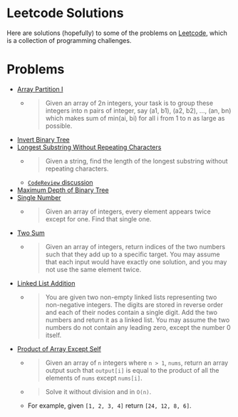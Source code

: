 # Leetcode Solutions

Here are solutions (hopefully) to some of the problems on [Leetcode](https://leetcode.com/), which is a collection of programming challenges.

# Problems

* [Array Partition I](https://leetcode.com/problems/array-partition-i/description/)
    * > Given an array of 2n integers, your task is to group these integers into n pairs of integer, say (a1, b1), (a2, b2), ..., (an, bn) which makes sum of min(ai, bi) for all i from 1 to n as large as possible.
* [Invert Binary Tree](https://leetcode.com/problems/invert-binary-tree/description/)
* [Longest Substring Without Repeating Characters](https://leetcode.com/problems/longest-substring-without-repeating-characters/description/)
    * > Given a string, find the length of the longest substring without repeating characters.
    * [`CodeReview` discussion](https://github.com/jaebradley/leetcode/blob/master/codereview/IdentifyLengthOfLongestSubstringWithoutRepeatingCharacters.md)
* [Maximum Depth of Binary Tree](https://leetcode.com/problems/maximum-depth-of-binary-tree/description/)
* [Single Number](https://leetcode.com/problems/single-number/description/)
    * > Given an array of integers, every element appears twice except for one. Find that single one.
* [Two Sum](https://leetcode.com/problems/two-sum/description/)
    * > Given an array of integers, return indices of the two numbers such that they add up to a specific target.
      > You may assume that each input would have exactly one solution, and you may not use the same element twice.
* [Linked List Addition](https://leetcode.com/problems/add-two-numbers/description/)
    * > You are given two non-empty linked lists representing two non-negative integers. The digits are stored in reverse order and each of their nodes contain a single digit. Add the two numbers and return it as a linked list. You may assume the two numbers do not contain any leading zero, except the number 0 itself.
* [Product of Array Except Self](https://leetcode.com/problems/product-of-array-except-self/description/)
    * > Given an array of `n` integers where `n > 1`, `nums`, return an array output such that `output[i]` is equal to the product of all the elements of `nums` except `nums[i]`.
    * > Solve it without division and in `O(n)`.
    * For example, given `[1, 2, 3, 4]` return `[24, 12, 8, 6]`.
